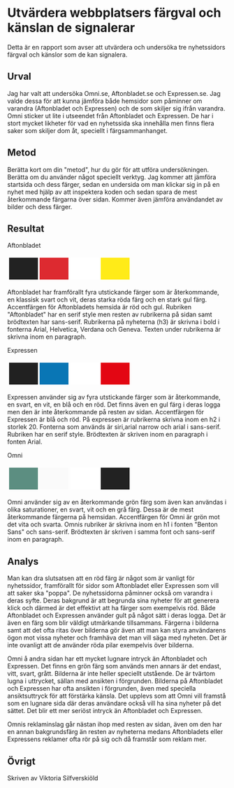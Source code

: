 Utvärdera webbplatsers färgval och känslan de signalerar
=======================

Detta är en rapport som avser att utvärdera och undersöka tre nyhetssidors färgval och känslor som de kan signalera.

Urval
-----------------------

Jag har valt att undersöka Omni.se, Aftonbladet.se och Expressen.se. Jag valde dessa för att kunna jämföra både hemsidor som påminner om varandra (Aftonbladet och Expressen) och de som skiljer sig ifrån varandra. Omni sticker ut lite i utseendet från Aftonbladet och Expressen. De har i stort mycket likheter för vad en nyhetssida ska innehålla men finns flera saker som skiljer dom åt, speciellt i färgsammanhanget. 

Metod
-----------------------

Berätta kort om din "metod", hur du gör för att utföra undersökningen. Berätta om du använder något speciellt verktyg.
Jag kommer att jämföra startsida och dess färger, sedan en undersida om man klickar sig in på en nyhet med hjälp av att inspektera koden och sedan spara de mest återkommande färgarna över sidan. Kommer även jämföra användandet av bilder och dess färger.

Resultat
-----------------------
Aftonbladet 

<table style="border-spacing: 4px; border-collapse: separate">
<tr>
<td style="height: 50px; width: 50px; background-color: #222">
<td style="height: 50px; width: 50px; background-color: #dd2a30">
<td style="height: 50px; width: 50px; background-color: #fff">
<td style="height: 50px; width: 50px; background-color: #ffeb18">
</tr>
</table>

Aftonbladet har framförallt fyra utstickande färger som är återkommande, en klassisk svart och vit, deras starka röda färg och en stark gul färg. Accentfärgen för Aftonbladets hemsida är röd och gul. Rubriken "Aftonbladet" har en serif style men resten av rubrikerna på sidan samt brödtexten har sans-serif. Rubrikerna på nyheterna (h3) är skrivna i bold i fonterna Arial, Helvetica, Verdana och Geneva. Texten under rubrikerna är skrivna inom en paragraph. 

Expressen

<table style="border-spacing: 4px; border-collapse: separate">
<tr>
<td style="height: 50px; width: 50px; background-color: #212121">
<td style="height: 50px; width: 50px; background-color: #0976b5">
<td style="height: 50px; width: 50px; background-color: #fff">
<td style="height: 50px; width: 50px; background-color: #e30613">
</tr>
</table>

Expressen använder sig av fyra utstickande färger som är återkommande, en svart, en vit, en blå och en röd.
Det finns även en gul färg i deras logga men den är inte återkommande på resten av sidan. Accentfärgen för Expressen är blå och röd. På expressen är rubrikerna skrivna inom en h2 i storlek 20. Fonterna som används är siri,arial narrow och arial i sans-serif. Rubriken har en serif style. Brödtexten är skriven inom en paragraph i fonten Arial. 

Omni

<table style="border-spacing: 4px; border-collapse: separate">
<tr>
<td style="height: 50px; width: 50px; background-color: #5c8e81">
<td style="height: 50px; width: 50px; background-color: #fafafa">
<td style="height: 50px; width: 50px; background-color: #fff">
<td style="height: 50px; width: 50px; background-color: #222">
</tr>
</table>

Omni använder sig av en återkommande grön färg som även kan användas i olika saturationer, en svart, vit och en grå färg. Dessa är de mest återkommande färgerna på hemsidan. Accentfärgen för Omni är grön mot det vita och svarta. Omnis rubriker är skrivna inom en h1 i fonten "Benton Sans" och sans-serif. Brödtexten är skriven i samma font och sans-serif inom en paragraph. 


Analys
-----------------------

Man kan dra slutsatsen att en röd färg är något som är vanligt för nyhetssidor, framförallt för sidor som Aftonbladet eller Expressen som vill att saker ska "poppa". De nyhetssidorna påminner också om varandra i deras syfte. Deras bakgrund är att begrunda sina nyheter för att generera klick och därmed är det effektivt att ha färger som exempelvis röd. Både Aftonbladet och Expressen använder gult på något sätt i deras logga. Det är även en färg som blir väldigt utmärkande tillsammans. Färgerna i bilderna samt att det ofta ritas över bilderna gör även att man kan styra användarens ögon mot vissa nyheter och framhäva det man vill säga med nyheten. Det är inte ovanligt att de använder röda pilar exempelvis över bilderna. 

Omni å andra sidan har ett mycket lugnare intryck än Aftonbladet och Expressen. Det finns en grön färg som används men annars är det endast, vitt, svart, grått. Bilderna är inte heller speciellt utstående. De är tvärtom lugna i uttrycket, sällan med ansikten i förgrunden. Bilderna på Aftonbladet och Expressen har ofta ansikten i förgrunden, även med speciella ansiktsuttryck för att förstärka känsla. Det upplevs som att Omni vill framstå som en lugnare sida där deras användare också vill ha sina nyheter på det sättet. Det blir ett mer seriöst intryck än Aftonbladet och Expressen. 

Omnis reklaminslag går nästan ihop med resten av sidan, även om den har en annan bakgrundsfärg än resten av nyheterna medans Aftonbladets eller Expressens reklamer ofta rör på sig och då framstår som reklam mer.  


Övrigt
-----------------------

Skriven av Viktoria Silfverskiöld